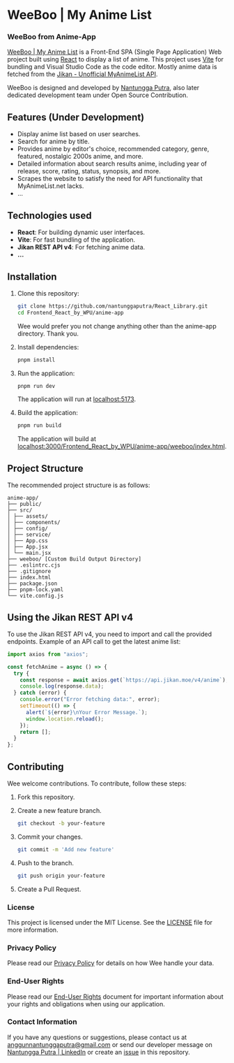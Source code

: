 # WeeBoo | My Anime List

### WeeBoo from Anime-App

[WeeBoo | My Anime List](https://nantunggaputra.github.io/React_Library/Frontend_React_by_WPU/anime-app/weeboo/) is a Front-End SPA (Single Page Application) Web project built using [React](https://react.dev/) to display a list of anime. This project uses [Vite](https://vitejs.dev/) for bundling and Visual Studio Code as the code editor. Mostly anime data is fetched from the [Jikan - Unofficial MyAnimeList API](https://docs.api.jikan.moe/).

WeeBoo is designed and developed by [Nantungga Putra](https://nantunggaputra.github.io/HTML/), also later dedicated development team under Open Source Contribution.

## Features (Under Development)

- Display anime list based on user searches.
- Search for anime by title.
- Provides anime by editor's choice, recommended category, genre, featured, nostalgic 2000s anime, and more.
- Detailed information about search results anime, including year of release, score, rating, status, synopsis, and more.
- Scrapes the website to satisfy the need for API functionality that MyAnimeList.net lacks.
- ...

## Technologies used

- **React**: For building dynamic user interfaces.
- **Vite**: For fast bundling of the application.
- **Jikan REST API v4**: For fetching anime data.
- **...**

## Installation

1.  Clone this repository:

    ```bash
    git clone https://github.com/nantunggaputra/React_Library.git
    cd Frontend_React_by_WPU/anime-app
    ```

    Wee would prefer you not change anything other than the anime-app directory. Thank you.

2.  Install dependencies:

    ```bash
    pnpm install
    ```

3.  Run the application:

    ```bash
    pnpm run dev
    ```

    The application will run at [localhost:5173](http://localhost:5173).

4.  Build the application:

    ```bash
    pnpm run build
    ```

    The application will build at [localhost:3000/Frontend_React_by_WPU/anime-app/weeboo/index.html](http://localhost:3000/Frontend_React_by_WPU/anime-app/weeboo/index.html).

## Project Structure

The recommended project structure is as follows:

```
anime-app/
├── public/
├── src/
│ ├── assets/
│ ├── components/
│ ├── config/
│ ├── service/
│ ├── App.css
│ ├── App.jsx
│ └── main.jsx
├── weeboo/ [Custom Build Output Directory]
├── .eslintrc.cjs
├── .gitignore
├── index.html
├── package.json
├── pnpm-lock.yaml
└── vite.config.js
```

## Using the Jikan REST API v4

To use the Jikan REST API v4, you need to import and call the provided endpoints. Example of an API call to get the latest anime list:

```jsx
import axios from "axios";

const fetchAnime = async () => {
  try {
    const response = await axios.get(`https://api.jikan.moe/v4/anime`);
    console.log(response.data);
  } catch (error) {
    console.error("Error fetching data:", error);
    setTimeout(() => {
      alert(`${error}\nYour Error Message.`);
      window.location.reload();
    });
    return [];
  }
};
```

## Contributing

Wee welcome contributions. To contribute, follow these steps:

1.  Fork this repository.

2.  Create a new feature branch.

    ```bash
    git checkout -b your-feature
    ```

3.  Commit your changes.

    ```bash
    git commit -m 'Add new feature'
    ```

4.  Push to the branch.

    ```bash
    git push origin your-feature
    ```

5.  Create a Pull Request.

### License

This project is licensed under the MIT License. See the [LICENSE](LICENSE) file for more information.

### Privacy Policy

Please read our [Privacy Policy](PRIVACY_POLICY.md) for details on how Wee handle your data.

### End-User Rights

Please read our [End-User Rights](RIGHTS.md) document for important information about your rights and obligations when using our application.

### Contact Information

If you have any questions or suggestions, please contact us at anggunnantunggaputra@gmail.com or send our developer message on [Nantungga Putra | LinkedIn](https://www.linkedin.com/in/nantungga-putra-451779116/) or create an [issue](https://github.com/nantunggaputra/React_Library/issues/) in this repository.
